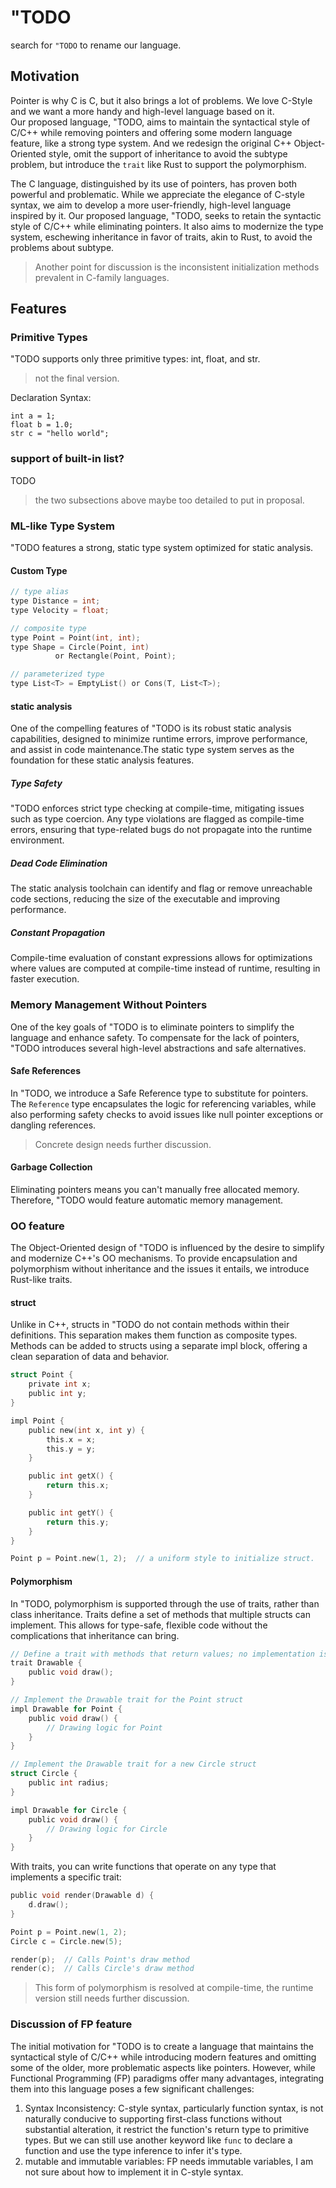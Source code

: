 # "TODO

search for `"TODO` to rename our language.

## Motivation

Pointer is why C is C, but it also brings a lot of problems. We love C-Style and we want a more handy and high-level language based on it.  
Our proposed language, "TODO, aims to maintain the syntactical style of C/C++ while removing pointers and offering some modern language feature, like a strong type system. And we redesign the original C++ Object-Oriented style, omit the support of inheritance to avoid the subtype problem, but introduce the `trait` like Rust to support the polymorphism.

The C language, distinguished by its use of pointers, has proven both powerful and problematic. 
While we appreciate the elegance of C-style syntax, we aim to develop a more user-friendly, high-level language inspired by it. 
Our proposed language, "TODO, seeks to retain the syntactic style of C/C++ while eliminating pointers. 
It also aims to modernize the type system, eschewing inheritance in favor of traits, akin to Rust, to avoid the problems about subtype.

> Another point for discussion is the inconsistent initialization methods prevalent in C-family languages.

## Features

### Primitive Types

"TODO supports only three primitive types: int, float, and str. 
> not the final version.

Declaration Syntax:
```
int a = 1;
float b = 1.0;
str c = "hello world";
```

### support of built-in list?

TODO

> the two subsections above maybe too detailed to put in proposal.

###  ML-like Type System

"TODO features a strong, static type system optimized for static analysis. 

#### Custom Type

```c
// type alias
type Distance = int;
type Velocity = float;

// composite type
type Point = Point(int, int);
type Shape = Circle(Point, int) 
          or Rectangle(Point, Point);

// parameterized type
type List<T> = EmptyList() or Cons(T, List<T>);
```

#### static analysis

One of the compelling features of "TODO is its robust static analysis capabilities, designed to minimize runtime errors, improve performance, and assist in code maintenance.The static type system serves as the foundation for these static analysis features.

##### Type Safety
"TODO enforces strict type checking at compile-time, mitigating issues such as type coercion. 
Any type violations are flagged as compile-time errors, ensuring that type-related bugs do not propagate into the runtime environment.

##### Dead Code Elimination
The static analysis toolchain can identify and flag or remove unreachable code sections, reducing the size of the executable and improving performance.

##### Constant Propagation
Compile-time evaluation of constant expressions allows for optimizations where values are computed at compile-time instead of runtime, resulting in faster execution.

### Memory Management Without Pointers

One of the key goals of "TODO is to eliminate pointers to simplify the language and enhance safety. 
To compensate for the lack of pointers, "TODO introduces several high-level abstractions and safe alternatives.

#### Safe References

In "TODO, we introduce a Safe Reference type to substitute for pointers. The `Reference` type encapsulates the logic for referencing variables, while also performing safety checks to avoid issues like null pointer exceptions or dangling references.

> Concrete design needs further discussion.

#### Garbage Collection

Eliminating pointers means you can't manually free allocated memory. 
Therefore, "TODO would feature automatic memory management.

### OO feature

The Object-Oriented design of "TODO is influenced by the desire to simplify and modernize C++'s OO mechanisms. 
To provide encapsulation and polymorphism without inheritance and the issues it entails, we introduce Rust-like traits. 

#### struct

Unlike in C++, structs in "TODO do not contain methods within their definitions. 
This separation makes them function as composite types. 
Methods can be added to structs using a separate impl block, offering a clean separation of data and behavior.

```c
struct Point {
    private int x;
    public int y;
}

impl Point {
    public new(int x, int y) { 
        this.x = x;
        this.y = y;
    }

    public int getX() {
        return this.x;
    }

    public int getY() {
        return this.y;
    }
}

Point p = Point.new(1, 2);  // a uniform style to initialize struct.
```

#### Polymorphism

In "TODO, polymorphism is supported through the use of traits, rather than class inheritance. 
Traits define a set of methods that multiple structs can implement. This allows for type-safe, flexible code without the complications that inheritance can bring.

```c
// Define a trait with methods that return values; no implementation is given
trait Drawable {
    public void draw();
}

// Implement the Drawable trait for the Point struct
impl Drawable for Point {
    public void draw() {
        // Drawing logic for Point
    }
}

// Implement the Drawable trait for a new Circle struct
struct Circle {
    public int radius;
}

impl Drawable for Circle {
    public void draw() {
        // Drawing logic for Circle
    }
}
```

With traits, you can write functions that operate on any type that implements a specific trait:

```c
public void render(Drawable d) {
    d.draw();
}

Point p = Point.new(1, 2);
Circle c = Circle.new(5);

render(p);  // Calls Point's draw method
render(c);  // Calls Circle's draw method
```

> This form of polymorphism is resolved at compile-time, the runtime version still needs further discussion.

### Discussion of FP feature

The initial motivation for "TODO is to create a language that maintains the syntactical style of C/C++ while introducing modern features and omitting some of the older, more problematic aspects like pointers. 
However, while Functional Programming (FP) paradigms offer many advantages, integrating them into this language poses a few significant challenges:

1. Syntax Inconsistency: 
   C-style syntax, particularly function syntax, is not naturally conducive to supporting first-class functions without substantial alteration, it restrict the function's return type to primitive types.
   But we can still use another keyword like `func` to declare a function and use the type inference to infer it's type.
2. mutable and immutable variables:
   FP needs immutable variables, I am not sure about how to implement it in C-style syntax.

